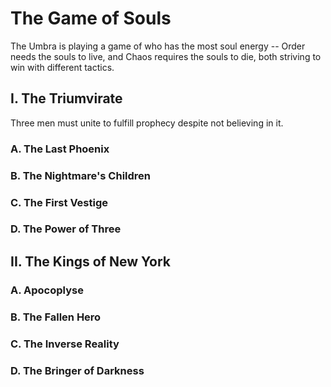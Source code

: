 # The Game of Souls

The Umbra is playing a game of who has the most soul energy -- Order needs the souls to live, and Chaos requires the souls to die, both striving to win with different tactics.

## I. The Triumvirate

Three men must unite to fulfill prophecy despite not believing in it.

### A. The Last Phoenix 

### B. The Nightmare's Children

### C. The First Vestige

### D. The Power of Three

## II. The Kings of New York

### A. Apocoplyse

### B. The Fallen Hero

### C. The Inverse Reality

### D. The Bringer of Darkness

